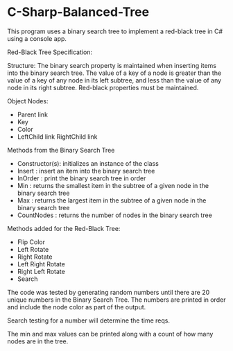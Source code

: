 # C-Sharp-Balanced-Tree
This program uses a binary search tree to implement a red-black tree in C# using a console app.

Red-Black Tree Specification:

Structure: The binary search property is maintained when inserting items into the binary search tree.
The value of a key of a node is greater than the value of a key of any node in its left subtree, and less
than the value of any node in its right subtree. Red-black properties must be maintained.

Object Nodes:
- Parent link
- Key
- Color
- LeftChild link RightChild link


Methods from the Binary Search Tree
- Constructor(s): initializes an instance of the class
- Insert : insert an item into the binary search tree
- InOrder : print the binary search tree in order
- Min : returns the smallest item in the subtree of a given node in the binary search tree
- Max : returns the largest item in the subtree of a given node in the binary search tree
- CountNodes : returns the number of nodes in the binary search tree

Methods added for the Red-Black Tree:
- Flip Color
- Left Rotate
- Right Rotate
- Left Right Rotate
- Right Left Rotate
- Search

The code was tested by generating random numbers until there are 20 unique numbers in the Binary Search Tree. The numbers are printed
in order and include the node color as part of the output. 

Search testing for a number will determine the time reqs.

The min and max values can be printed along with a count of how many nodes are in the tree.

